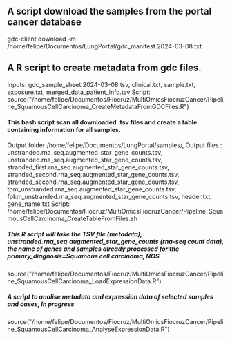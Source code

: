 ## A script download the samples from the portal cancer database
gdc-client download -m /home/felipe/Documentos/LungPortal/gdc_manifest.2024-03-08.txt

## A R script to create metadata from gdc files. 
Inputs:
gdc_sample_sheet.2024-03-08.tsv, clinical.txt, sample.txt, exposure.txt, merged_data_patient_info.tsv
Script:
source("/home/felipe/Documentos/Fiocruz/MultiOmicsFiocruzCancer/Pipeline_SquamousCellCarcinoma_CreateMetadataFromGDCFiles.R")

#### This bash script scan all downloaded .tsv files and create a table containing information for all samples.
Output folder /home/felipe/Documentos/LungPortal/samples/, Output files : unstranded.rna_seq.augmented_star_gene_counts.tsv, unstranded.rna_seq.augmented_star_gene_counts.tsv, stranded_first.rna_seq.augmented_star_gene_counts.tsv, stranded_second.rna_seq.augmented_star_gene_counts.tsv, stranded_second.rna_seq.augmented_star_gene_counts.tsv, tpm_unstranded.rna_seq.augmented_star_gene_counts.tsv, fpkm_unstranded.rna_seq.augmented_star_gene_counts.tsv, header.txt, gene_name.txt
Script:
/home/felipe/Documentos/Fiocruz/MultiOmicsFiocruzCancer/Pipeline_SquamousCellCarcinoma_CreateTableFromFiles.sh

##### This R script will take the TSV file (metadata), unstranded.rna_seq.augmented_star_gene_counts (rna-seq count data), the name of genes and samples already processed for the primary_diagnosis=Squamous cell carcinoma, NOS
source("/home/felipe/Documentos/Fiocruz/MultiOmicsFiocruzCancer/Pipeline_SquamousCellCarcinoma_LoadExpressionData.R")

##### A script to analise metadata and expression data of selected samples and cases, In progress
source("/home/felipe/Documentos/Fiocruz/MultiOmicsFiocruzCancer/Pipeline_SquamousCellCarcinoma_AnalyseExpressionData.R")
